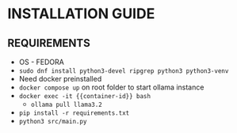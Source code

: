 # INSTALLATION GUIDE

## REQUIREMENTS

- OS - FEDORA
- `sudo dnf install python3-devel ripgrep python3 python3-venv`
- Need docker preinstalled
- `docker compose up` on root folder to start ollama instance
- `docker exec -it {{container-id}} bash`
    - `ollama pull llama3.2`
- `pip install -r requirements.txt`
- `python3 src/main.py`
